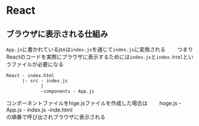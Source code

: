 # React
## ブラウザに表示される仕組み
`App.js`に書かれているjsxは`index.js`を通じて`index.js`に変換される　　
つまりReactのコードを実際にブラウザに表示するためには`index.js`と`index.html`というファイルが必要になる　　
```
React - index.html
      |- src - index.js
             |
             -components - App.js
```
コンポーネントファイルをhige.jsファイルを作成した場合は　　
hoge.js - App.js - index.js -inde.html  
の順番で呼び出されブラウザに表示される

